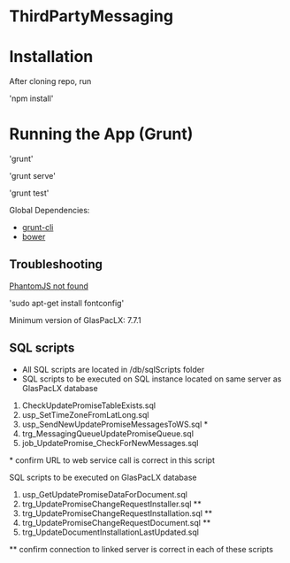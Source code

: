 # ThirdPartyMessaging

Installation
============
After cloning repo, run

'npm install'

Running the App (Grunt)
===============
'grunt'

'grunt serve'

'grunt test'


Global Dependencies: 

* [grunt-cli][gruntjs]
* [bower][bowerio]

Troubleshooting
--------------
[PhantomJS not found][10904]

'sudo apt-get install fontconfig'

[bowerio]: http://bower.io/ "bower package home"
[gruntjs]: http://gruntjs.com/ "grunt package home"
[10904]: https://github.com/ariya/phantomjs/issues/10904 "Github issue"

Minimum version of GlasPacLX: 7.7.1

SQL scripts
--------------
* All SQL scripts are located in /db/sqlScripts folder
* SQL scripts to be executed on SQL instance located on same server as GlasPacLX database
1. CheckUpdatePromiseTableExists.sql
2. usp_SetTimeZoneFromLatLong.sql
3. usp_SendNewUpdatePromiseMessagesToWS.sql \*
4. trg_MessagingQueueUpdatePromiseQueue.sql
5. job_UpdatePromise_CheckForNewMessages.sql

\* confirm URL to web service call is correct in this script

SQL scripts to be executed on GlasPacLX database
1. usp_GetUpdatePromiseDataForDocument.sql
2. trg_UpdatePromiseChangeRequestInstaller.sql \*\*
3. trg_UpdatePromiseChangeRequestInstallation.sql \*\*
4. trg_UpdatePromiseChangeRequestDocument.sql \*\*
5. trg_UpdateDocumentInstallationLastUpdated.sql

\*\* confirm connection to linked server is correct in each of these scripts
